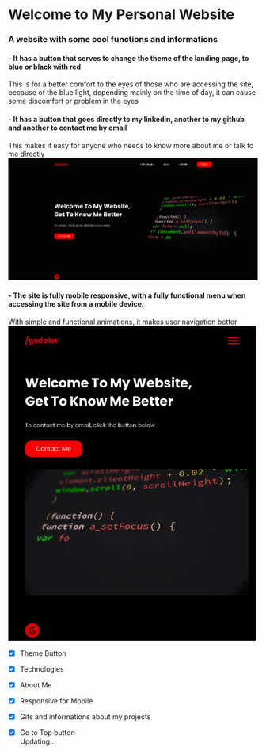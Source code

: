 # Welcome to My Personal Website
### A website with some cool functions and informations

<h4> - It has a button that serves to change the theme of the landing page, to blue or black with red </h4>
<a>This is for a better comfort to the eyes of those who are accessing the site, because of the blue light, depending mainly on the time of day, it can cause some discomfort or problem in the eyes</a>

<h4> - It has a button that goes directly to my linkedin, another to my github and another to contact me by email </h4>
<a>This makes it easy for anyone who needs to know more about me or talk to me directly</a>

<img src="readme files/normalgif.gif" style="width: 700px">

<h4> - The site is fully mobile responsive, with a fully functional menu when accessing the site from a mobile device. </h4>
<a>With simple and functional animations, it makes user navigation better</a>

<img src="readme files/mobileresponsive.gif" style="width: 500px">

- [X] Theme Button
- [X] Technologies
- [X] About Me
- [X] Responsive for Mobile
- [X] Gifs and informations about my projects
- [X] Go to Top button <br>
Updating...

